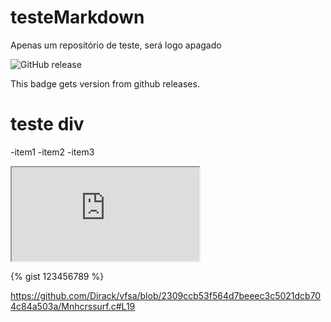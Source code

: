 # testeMarkdown
Apenas um repositório de teste, será logo apagado

![GitHub release](https://img.shields.io/github/v/release/Dirack/testeMarkdown?include_prereleases)


This badge gets version from github releases.

# teste div
 -item1
 -item2
 -item3

<div>
 <iframe src=https://github.com/Dirack/vfsa/wiki/Release-history#release></iframe></div>
 
 {% gist 123456789 %}
 
 https://github.com/Dirack/vfsa/blob/2309ccb53f564d7beeec3c5021dcb704c84a503a/Mnhcrssurf.c#L19
